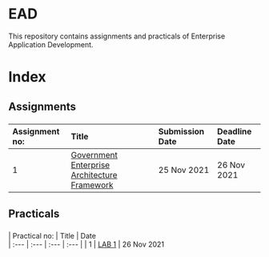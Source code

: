 # EAD
This repository contains assignments and practicals of Enterprise Application Development.
###
# Index
## Assignments
###
| Assignment no:      | Title                   | Submission Date                   | Deadline Date                   |
| :---            |  :---                               | :---                   | :---                   |
| 1                   | [Government Enterprise Architecture Framework](https://github.com/Bikku345/EAD/tree/main/Assignment/Assingment1)       | 25 Nov 2021                   | 26 Nov 2021                   |


###
###
## Practicals
###
| Practical no:            | Title            | Date                   
| :---            |  :---                               | :---                   | :---                   |
| 1                   | [LAB 1](https://github.com/Bikku345/EAD/tree/main/Practical/Lab1)       | 26 Nov 2021                   
